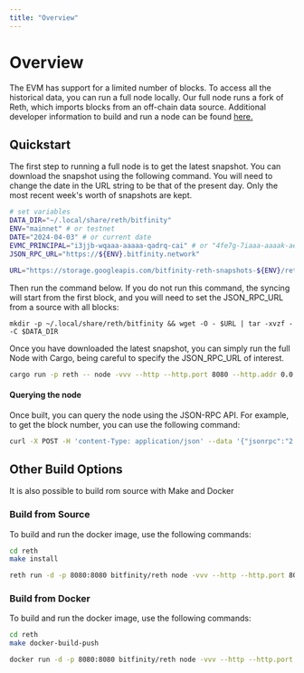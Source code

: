 ```yaml
---
title: "Overview"
---
```


# Overview

The EVM has support for a limited number of blocks. To access all the historical data, you can run a full node locally. Our full node runs a fork of Reth, which imports blocks from an off-chain data source. Additional developer information to build and run a node can be found [here.](https://github.com/bitfinity-network/reth/blob/bitfinity-archive-node/bitfinity.md)



## Quickstart

The first step to running a full node is to get the latest snapshot. You can download the snapshot using the following command. You will need to change the date in the URL string to be that of the present day. Only the most recent week's worth of snapshots are kept.  
``` bash
# set variables
DATA_DIR="~/.local/share/reth/bitfinity"
ENV="mainnet" # or testnet 
DATE="2024-04-03" # or current date
EVMC_PRINCIPAL="i3jjb-wqaaa-aaaaa-qadrq-cai" # or "4fe7g-7iaaa-aaaak-aegcq-cai" for testnet canister id 
JSON_RPC_URL="https://${ENV}.bitfinity.network" 

URL="https://storage.googleapis.com/bitfinity-reth-snapshots-${ENV}/reth-snapshot-${DATE}.tar.gz"
```

Then run the command below. If you do not run this command, the syncing will start from the first block, and you will need to set the JSON_RPC_URL from a source with all blocks: 

```
mkdir -p ~/.local/share/reth/bitfinity && wget -O - $URL | tar -xvzf - -C $DATA_DIR
```


Once you have downloaded the latest snapshot, you can simply run the full Node with Cargo, being careful to specify the JSON_RPC_URL of interest. 

```bash
cargo run -p reth -- node -vvv --http --http.port 8080 --http.addr 0.0.0.0 --http.api "debug,eth,net,trace,txpool,web3" --disable-discovery --ipcdisable --no-persist-peers -r $JSON_RPC_URL -i 30 -b 100 --datadir $DATA_DIR --evmc-principal  $EVMC_PRINCIPAL --send-raw-transaction-rpc-url $JSON_RPC_URL
```

#### Querying the node

Once built, you can query the node using the JSON-RPC API. For example, to get the block number, you can use the following command:

```bash 
curl -X POST -H 'content-Type: application/json' --data '{"jsonrpc":"2.0","method":"eth_blockNumber","params":[],"id":1}' http://localhost:8080
```

## Other Build Options

 It is also possible to build rom source with Make and Docker

### Build from Source
To build and run the docker image, use the following commands:

```bash
cd reth
make install

reth run -d -p 8080:8080 bitfinity/reth node -vvv --http --http.port 8080 --http.addr 0.0.0.0 --http.api "debug,eth,net,trace,txpool,web3" --disable-discovery --ipcdisable --no-persist-peers -r $JSON_RPC_URL -i 30 -b 100 --datadir $DATA_DIR --evmc-principal  $EVMC_PRINCIPAL --send-raw-transaction-rpc-url $JSON_RPC_URL

```

### Build from Docker
To build and run the docker image, use the following commands:

```bash
cd reth
make docker-build-push

docker run -d -p 8080:8080 bitfinity/reth node -vvv --http --http.port 8080 --http.addr 0.0.0.0 --http.api "debug,eth,net,trace,txpool,web3" --disable-discovery --ipcdisable --no-persist-peers -r $JSON_RPC_URL -i 30 -b 100 --datadir $DATA_DIR --evmc-principal  $EVMC_PRINCIPAL --send-raw-transaction-rpc-url $JSON_RPC_URL
```

